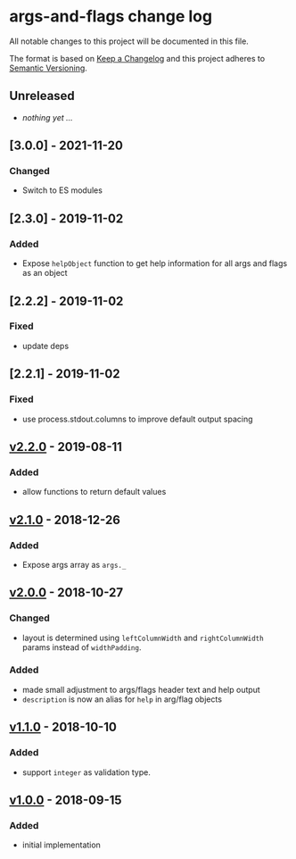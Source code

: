 # args-and-flags change log

All notable changes to this project will be documented in this file.

The format is based on [Keep a Changelog](http://keepachangelog.com/) and this project adheres to [Semantic Versioning](http://semver.org/).

## Unreleased
- _nothing yet ..._

## [3.0.0] - 2021-11-20

### Changed
- Switch to ES modules

## [2.3.0] - 2019-11-02

### Added
- Expose `helpObject` function to get help information for all args and flags as an object

## [2.2.2] - 2019-11-02

### Fixed
- update deps

## [2.2.1] - 2019-11-02

### Fixed
- use process.stdout.columns to improve default output spacing

## [v2.2.0] - 2019-08-11

### Added
- allow functions to return default values

## [v2.1.0] - 2018-12-26

### Added
- Expose args array as `args._`

## [v2.0.0] - 2018-10-27

### Changed
- layout is determined using `leftColumnWidth` and `rightColumnWidth` params instead of `widthPadding`.

### Added
- made small adjustment to args/flags header text and help output
- `description` is now an alias for `help` in arg/flag objects

## [v1.1.0] - 2018-10-10

### Added

- support `integer` as validation type.

## [v1.0.0] - 2018-09-15

### Added

- initial implementation

[v2.3.0]: https://github.com/sethvincent/args-and-flags/compare/v2.2.2...v2.3.0
[v2.2.2]: https://github.com/sethvincent/args-and-flags/compare/v2.2.1...v2.2.2
[v2.2.1]: https://github.com/sethvincent/args-and-flags/compare/v2.2.0...v2.2.1
[v2.2.0]: https://github.com/sethvincent/args-and-flags/compare/v2.1.0...v2.2.0
[v2.1.0]: https://github.com/sethvincent/args-and-flags/compare/v2.0.0...v2.1.0
[v2.0.0]: https://github.com/sethvincent/args-and-flags/compare/v1.1.0...v2.0.0
[v1.1.0]: https://github.com/sethvincent/args-and-flags/compare/v1.0.0...v1.1.0
[v1.0.0]: https://github.com/sethvincent/args-and-flags/compare/v1.0.0

